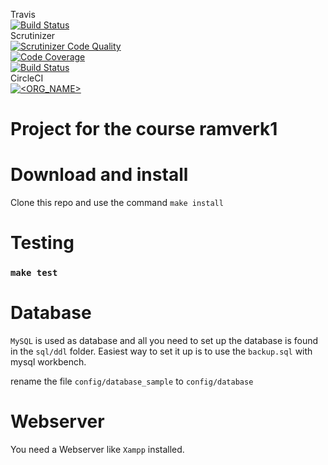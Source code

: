 Travis  
[![Build Status](https://travis-ci.com/bjorn-87/ramverk1-proj.svg?branch=main)](https://travis-ci.com/bjorn-87/ramverk1-proj)  
Scrutinizer  
[![Scrutinizer Code Quality](https://scrutinizer-ci.com/g/bjorn-87/ramverk1-proj/badges/quality-score.png?b=main)](https://scrutinizer-ci.com/g/bjorn-87/ramverk1-proj/?branch=main)  
[![Code Coverage](https://scrutinizer-ci.com/g/bjorn-87/ramverk1-proj/badges/coverage.png?b=main)](https://scrutinizer-ci.com/g/bjorn-87/ramverk1-proj/?branch=main)  
[![Build Status](https://scrutinizer-ci.com/g/bjorn-87/ramverk1-proj/badges/build.png?b=main)](https://scrutinizer-ci.com/g/bjorn-87/ramverk1-proj/build-status/main)  
CircleCI  
[![<ORG_NAME>](https://circleci.com/gh/bjorn-87/ramverk1-proj.svg?style=svg)](https://app.circleci.com/pipelines/github/bjorn-87/ramverk1-proj)  

Project for the course ramverk1
===============================

# Download and install
Clone this repo and use the command `make install`

# Testing
### `make test`

# Database
`MySQL` is used as database and all you need to set up the database is found in the `sql/ddl` folder.
Easiest way to set it up is to use the `backup.sql` with mysql workbench.

rename the file `config/database_sample` to `config/database` 

# Webserver
You need a Webserver like `Xampp` installed.
